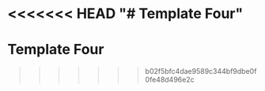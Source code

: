 <<<<<<< HEAD
"# Template Four" 
=======
# Template Four
>>>>>>> b02f5bfc4dae9589c344bf9dbe0f0fe48d496e2c
